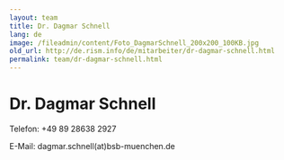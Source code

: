 ```yaml
---
layout: team
title: Dr. Dagmar Schnell
lang: de
image: /fileadmin/content/Foto_DagmarSchnell_200x200_100KB.jpg
old_url: http://de.rism.info/de/mitarbeiter/dr-dagmar-schnell.html
permalink: team/dr-dagmar-schnell.html
---
```


 
# Dr. Dagmar Schnell  


Telefon: +49 89 28638 2927

E-Mail: dagmar.schnell(at)bsb-muenchen.de

